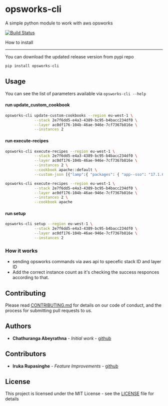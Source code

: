 opsworks-cli
======================

A simple python module to work with aws opsworks

[![Build Status](https://travis-ci.org/chaturanga50/opsworks-cli.svg?branch=master)](https://travis-ci.org/chaturanga50/opsworks-cli)

How to install

--------------
You can download the updated release version from pypi repo

``` bash
pip install opsworks-cli
```

Usage
-----

You can see the list of parameters available via `opsworks-cli --help`

#### run update_custom_cookbook

```bash
opsworks-cli update-custom-cookbooks --region eu-west-1 \
             --stack 2e7f6dd5-e4a3-4389-bc95-b4bacc234df0 \
             --layer ac0df176-104b-46ae-946e-7cf7367b816e \
             --instances 2
```

#### run execute-recipes

```bash
opsworks-cli execute-recipes --region eu-west-1 \
             --stack 2e7f6dd5-e4a3-4389-bc95-b4bacc234df0 \
             --layer ac0df176-104b-46ae-946e-7cf7367b816e \
             --instances 2 \
             --cookbook apache::default \
             --custom-json [{"lamp":{ "packages": { "app--sso": "17.1.6" } } }] # optional
```

```bash
opsworks-cli execute-recipes --region eu-west-1 \
             --stack 2e7f6dd5-e4a3-4389-bc95-b4bacc234df0 \
             --layer ac0df176-104b-46ae-946e-7cf7367b816e \
             --instances 2 \
             --cookbook apache
```

#### run setup

```bash
opsworks-cli setup --region eu-west-1 \
             --stack 2e7f6dd5-e4a3-4389-bc95-b4bacc234df0 \
             --layer ac0df176-104b-46ae-946e-7cf7367b816e \
             --instances 2
```

### How it works

- sending opsworks commands via aws api to specefic stack ID and layer ID
- Add the correct instance count as it's checking the success responces according to that.

## Contributing

Please read [CONTRIBUTING.md](CONTRIBUTING.md) for details on our code of conduct, and the process for submitting pull requests to us.

## Authors

* **Chathuranga Abeyrathna** - *Initial work* - [github](https://github.com/chaturanga50/)

## Contributors

* **Iruka Rupasinghe** - *Feature Improvements* - [github](https://github.com/Rupasinghe2012/)

## License

This project is licensed under the MIT License - see the [LICENSE](LICENSE) file for details